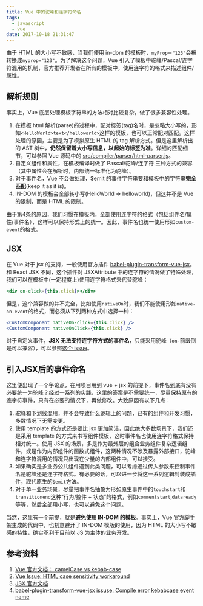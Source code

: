 ```yaml
---
title: Vue 中的驼峰和连字符命名
tags:
  - javascript
  - vue
date: 2017-10-18 21:31:47
---
```



由于 HTML 的大小写不敏感，当我们使用 in-dom 的模板时，`myProp＝"123"`会被转换成`myprop="123"`。为了解决这个问题，Vue 引入了模板中驼峰/Pascal/连字符混用的机制，官方推荐开发者在所有的模板中，使用连字符的格式来描述组件/属性。

<!-- more -->
## 解析规则
事实上，Vue 底层处理模板字符串的方法相对比较复杂，做了很多兼容性处理。
1. 在模板 html 解析(parse)的过程中，配对标签(tag)名时，是忽略大小写的，形如`<HelloWorld>text</helloworld>`这样的模板，也可以正常配对匹配。这样处理的原因，主要是为了模拟原生 HTML 的 tag 解析方式。但是这里解析出的 AST 树中，**仍然保留着大小写信息，以起始的标签为准**。详细的匹配细节，可以参照 Vue 源码中的 [src/compiler/parser/html-parser.js](https://github.com/vuejs/vue/blob/08bc7595fd57f8f52db83ae1b6bc9b7a33cdd4f9/src/compiler/parser/html-parser.js)。
2. 自定义组件和属性，在模板编译时做了 Pascal/驼峰/连字符 三种方式的兼容（其中属性会在解析时，内部统一标准化为驼峰）。
3. 对于事件名，Vue 不会做处理，$emit 的事件字符串要和模板中的字符串**完全匹配**(keep it as it is)。
4. IN-DOM 的模板会全部转小写(HelloWorld => helloworld)，但这并不是 Vue 的限制，而是 HTML 的限制。

由于第4条的原因，我们习惯在模板内，全部使用连字符的格式（包括组件名/属性/事件名），这样可以保持形式上的统一。因此，事件名也统一使用形如`custom-event`的格式。

## JSX
在 Vue 对于 jsx 的支持，一般使用官方插件 [babel-plugin-transform-vue-jsx](https://github.com/vuejs/babel-plugin-transform-vue-jsx)。和 React JSX 不同，这个插件对 JSXAttribute 中的连字符的情况做了特殊处理，我们可以在模板中(一定程度上)使用连字符格式来代替驼峰：
```jsx
<div on-click={this.click}></div>
```
但是，这个兼容做的并不完全，比如使用`nativeOn`时，我们不能使用形如`native-on-event`的格式，而必须从下列两种方式中选择一种：
```jsx
<CustomComponent nativeOn-click={this.click} />
<CustomComponent nativeOnClick={this.click} />
```
对于自定义事件，**JSX 无法支持连字符方式的事件名**，只能采用驼峰（`on-`前缀倒是可以兼容），可以参照[这个 issue](https://github.com/vuejs/babel-plugin-transform-vue-jsx/issues/20)。

## 引入JSX后的事件命名
这里便出现了一个争论点，在用项目用到 vue + jsx 的前提下，事件名到底有没有必要统一为驼峰？经过一系列的实践，这里的答案是不需要统一，尽量保持原有的连字符事件，只有在必要的情况下，再做修改。大致原因有以下几点：
1. 驼峰和下划线混用，并不会导致什么逻辑上的问题，已有的组件和开发习惯，多数情况下无需变更。
2. 使用 template 的方式还是要比 jsx 更加简洁，因此绝大多数场景下，我们还是采用 template 的方式来书写组件模板，这时事件名也使用连字符格式保持相对统一。使用 JSX 的场景，多是作为最外层的组合业务组件复杂逻辑组件，或是作为内部组件的函数式组件，这两种情况不涉及暴露外部接口，驼峰和连字符混用的情况只出现在少量的内部组件中，可以接受。
3. 如果确实是多业务公共组件遇到此类问题，可以考虑通过传入参数来控制事件名是驼峰还是连字符格式。有必要的话，可以进一步将这一系列逻辑封装成插件，取代原生的`$emit`方法。
4. 对于单一业务场景，尽量把事件名抽象为形如原生事件中的`touchstart`和`transitionend`这种“行为/控件 + 状态”的格式，例如`commentstart`,`dataready`等等，然后全部用小写，也可以避免这个问题。

当然，这里有一个前提，就是**避免使用 IN-DOM 的模板**。事实上，Vue 官方脚手架生成的代码中，也刻意避开了 IN-DOM 模版的使用，因为 HTML 的大小写不敏感的特性，确实不利于目前以 JS 为主体的业务开发。

## 参考资料
1. [Vue 官方文档： camelCase vs kebab-case](https://vuejs.org/v2/guide/components.html#camelCase-vs-kebab-case)
2. [Vue Issue: HTML case sensitivity workaround](https://github.com/vuejs/vue/issues/2308)
3. [JSX 官方文档](https://facebook.github.io/jsx/)
4. [babel-plugin-transform-vue-jsx issuse: Compile error kebabcase event name](https://github.com/vuejs/babel-plugin-transform-vue-jsx/issues/20)
